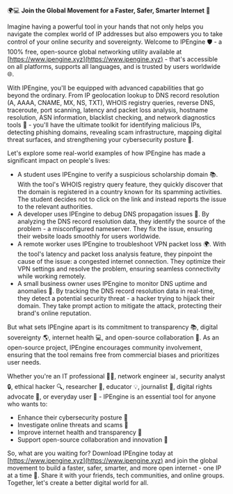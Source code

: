 🌍💻 **Join the Global Movement for a Faster, Safer, Smarter Internet** 🚀

Imagine having a powerful tool in your hands that not only helps you navigate the complex world of IP addresses but also empowers you to take control of your online security and sovereignty. Welcome to IPEngine 🛡️ - a 100% free, open-source global networking utility available at [https://www.ipengine.xyz](https://www.ipengine.xyz) - that's accessible on all platforms, supports all languages, and is trusted by users worldwide 🌐.

With IPEngine, you'll be equipped with advanced capabilities that go beyond the ordinary. From IP geolocation lookup to DNS record resolution (A, AAAA, CNAME, MX, NS, TXT), WHOIS registry queries, reverse DNS, traceroute, port scanning, latency and packet loss analysis, hostname resolution, ASN information, blacklist checking, and network diagnostics tools 📡 - you'll have the ultimate toolkit for identifying malicious IPs, detecting phishing domains, revealing scam infrastructure, mapping digital threat surfaces, and strengthening your cybersecurity posture 🔐.

Let's explore some real-world examples of how IPEngine has made a significant impact on people's lives:

*   A student uses IPEngine to verify a suspicious scholarship domain 📚. With the tool's WHOIS registry query feature, they quickly discover that the domain is registered in a country known for its spamming activities. The student decides not to click on the link and instead reports the issue to the relevant authorities.
*   A developer uses IPEngine to debug DNS propagation issues 🔧. By analyzing the DNS record resolution data, they identify the source of the problem - a misconfigured nameserver. They fix the issue, ensuring their website loads smoothly for users worldwide.
*   A remote worker uses IPEngine to troubleshoot VPN packet loss 🌍. With the tool's latency and packet loss analysis feature, they pinpoint the cause of the issue: a congested internet connection. They optimize their VPN settings and resolve the problem, ensuring seamless connectivity while working remotely.
*   A small business owner uses IPEngine to monitor DNS uptime and anomalies 💼. By tracking the DNS record resolution data in real-time, they detect a potential security threat - a hacker trying to hijack their domain. They take prompt action to mitigate the attack, protecting their brand's online reputation.

But what sets IPEngine apart is its commitment to transparency 📚, digital sovereignty 🌎, internet health 💻, and open-source collaboration 🔗. As an open-source project, IPEngine encourages community involvement, ensuring that the tool remains free from commercial biases and prioritizes user needs.

Whether you're an IT professional 👨‍💻, network engineer 📊, security analyst 🔒, ethical hacker 🔍, researcher 🔎, educator 💡, journalist 📰, digital rights advocate 🌟, or everyday user 🤖 - IPEngine is an essential tool for anyone who wants to:

*   Enhance their cybersecurity posture 🔐
*   Investigate online threats and scams 🚨
*   Improve internet health and transparency 🌈
*   Support open-source collaboration and innovation 🔗

So, what are you waiting for? Download IPEngine today at [https://www.ipengine.xyz](https://www.ipengine.xyz) and join the global movement to build a faster, safer, smarter, and more open internet - one IP at a time 🚀. Share it with your friends, tech communities, and online groups. Together, let's create a better digital world for all.